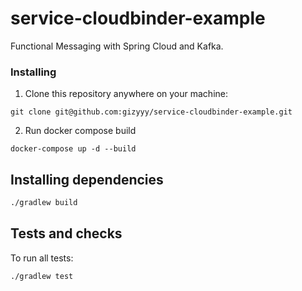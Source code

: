 # service-cloudbinder-example
Functional Messaging with Spring Cloud and Kafka.


### Installing
1. Clone this repository anywhere on your machine:
```
git clone git@github.com:gizyyy/service-cloudbinder-example.git
```

2. Run docker compose build
```
docker-compose up -d --build
```

## Installing dependencies
```bash
./gradlew build
```

## Tests and checks
To run all tests:
```bash
./gradlew test
```



